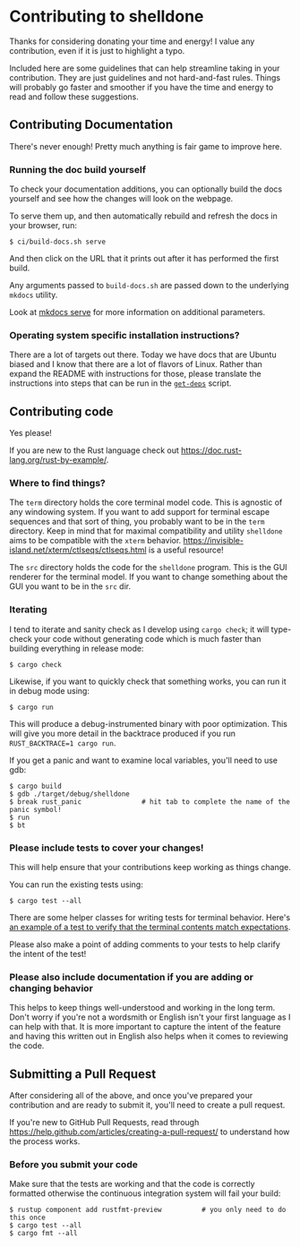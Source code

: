 # Contributing to shelldone

Thanks for considering donating your time and energy!  I value any contribution,
even if it is just to highlight a typo.

Included here are some guidelines that can help streamline taking in your contribution.
They are just guidelines and not hard-and-fast rules. Things will probably go faster
and smoother if you have the time and energy to read and follow these suggestions.

## Contributing Documentation

There's never enough!  Pretty much anything is fair game to improve here.

### Running the doc build yourself

To check your documentation additions, you can optionally build the docs yourself and see how the changes will look on the webpage. 

To serve them up, and then automatically rebuild and refresh the docs in your browser, run:
```console
$ ci/build-docs.sh serve
```
And then click on the URL that it prints out after it has performed the first build.

Any arguments passed to `build-docs.sh` are passed down to the underlying `mkdocs` utility.

Look at [mkdocs serve](https://www.mkdocs.org/user-guide/cli/#mkdocs-serve) for more information on additional parameters.

### Operating system specific installation instructions?

There are a lot of targets out there.  Today we have docs that are Ubuntu biased
and I know that there are a lot of flavors of Linux. Rather than expand the README
with instructions for those, please translate the instructions into steps that
can be run in the [`get-deps`](https://github.com/shelldone/shelldone/blob/master/get-deps)
script.

## Contributing code

Yes please!

If you are new to the Rust language check out <https://doc.rust-lang.org/rust-by-example/>.

### Where to find things?

The `term` directory holds the core terminal model code. This is agnostic
of any windowing system. If you want to add support for terminal escape
sequences and that sort of thing, you probably want to be in the `term` directory.
Keep in mind that for maximal compatibility and utility `shelldone` aims to
be compatible with the `xterm` behavior.
https://invisible-island.net/xterm/ctlseqs/ctlseqs.html is a useful resource!

The `src` directory holds the code for the `shelldone` program. This is
the GUI renderer for the terminal model.  If you want to change something
about the GUI you want to be in the `src` dir.

### Iterating

I tend to iterate and sanity check as I develop using `cargo check`; it
will type-check your code without generating code which is much faster
than building everything in release mode:

```console
$ cargo check
```

Likewise, if you want to quickly check that something works, you can run it
in debug mode using:

```console
$ cargo run
```

This will produce a debug-instrumented binary with poor optimization. This will
give you more detail in the backtrace produced if you run `RUST_BACKTRACE=1 cargo run`.

If you get a panic and want to examine local variables, you'll need to use gdb:

```console
$ cargo build
$ gdb ./target/debug/shelldone
$ break rust_panic               # hit tab to complete the name of the panic symbol!
$ run
$ bt
```

### Please include tests to cover your changes!

This will help ensure that your contributions keep working as things change.

You can run the existing tests using:

```console
$ cargo test --all
```

There are some helper classes for writing tests for terminal behavior.
Here's [an example of a test to verify that the terminal contents
match expectations](https://github.com/shelldone/shelldone/blob/fd532a8c2fb3b56593597cf8be1775da1feda0a3/term/src/test/mod.rs#L314).

Please also make a point of adding comments to your tests to help
clarify the intent of the test!

### Please also include documentation if you are adding or changing behavior

This helps to keep things well-understood and working in the long term.
Don't worry if you're not a wordsmith or English isn't your first language as
I can help with that. It is more important to capture the intent of the
feature and having this written out in English also helps when it comes
to reviewing the code.

## Submitting a Pull Request

After considering all of the above, and once you've prepared your contribution
and are ready to submit it, you'll need to create a pull request.

If you're new to GitHub Pull Requests, read through
https://help.github.com/articles/creating-a-pull-request/ to understand
how the process works.

### Before you submit your code

Make sure that the tests are working and that the code is correctly
formatted otherwise the continuous integration system will fail your build:

```console
$ rustup component add rustfmt-preview          # you only need to do this once
$ cargo test --all
$ cargo fmt --all
```

